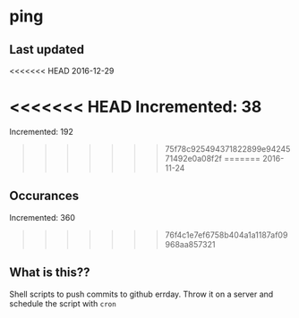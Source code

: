 # ping

## Last updated
<<<<<<< HEAD
2016-12-29

<<<<<<< HEAD
Incremented: 38
=======
Incremented: 192
>>>>>>> 75f78c925494371822899e9424571492e0a08f2f
=======
2016-11-24

## Occurances
Incremented: 360
>>>>>>> 76f4c1e7ef6758b404a1a1187af09968aa857321

## What is this?? 
Shell scripts to push commits to github errday. Throw it on a server and schedule the script with `cron`
